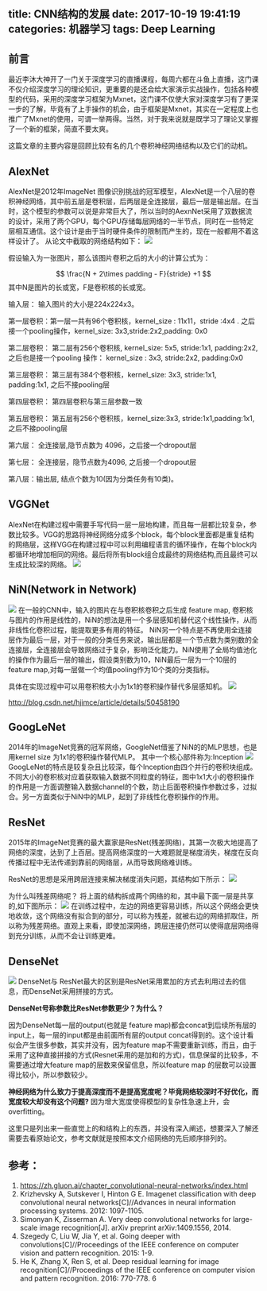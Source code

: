 title: CNN结构的发展
date: 2017-10-19 19:41:19
categories: 机器学习
tags: Deep Learning
---


## 前言
最近李沐大神开了一门关于深度学习的直播课程，每周六都在斗鱼上直播，这门课不仅介绍深度学习的理论知识，更重要的是还会给大家演示实战操作，包括各种模型的代码，采用的深度学习框架为Mxnet，这门课不仅使大家对深度学习有了更深一步的了解，毕竟有了上手操作的机会，由于框架是Mxnet，其实在一定程度上也推广了Mxnet的使用，可谓一举两得。当然，对于我来说就是既学习了理论又掌握了一个新的框架，简直不要太爽。

这篇文章的主要内容是回顾比较有名的几个卷积神经网络结构以及它们的动机。

## AlexNet
AlexNet是2012年ImageNet 图像识别挑战的冠军模型，AlexNet是一个八层的卷积神经网络，其中前五层是卷积层，后两层是全连接层，最后一层是输出层。在当时，这个模型的参数可以说是非常巨大了，所以当时的AexnNet采用了双数据流的设计，采用了两个GPU，每个GPU存储每层网络的一半节点，同时在一些特定层相互通信。这个设计是由于当时硬件条件的限制而产生的，现在一般都用不着这样设计了。
从论文中截取的网络结构如下：
![](http://7xiegr.com1.z0.glb.clouddn.com/Alexnet.PNG)

假设输入为一张图片，那么该图片卷积之后的大小的计算公式为：

$$ 
\frac{N + 2\times padding - F}{stride} +1
$$
其中N是图片的长或宽，F是卷积核的长或宽。

输入层： 输入图片的大小是224x224x3。

第一层卷积：第一层一共有96个卷积核，kernel_size : 11x11，stride :4x4 . 之后接一个pooling操作，kernel_size: 3x3,stride:2x2,padding: 0x0

第二层卷积： 第二层有256个卷积核, kernel_size: 5x5, stride:1x1, padding:2x2, 之后也是接一个pooling 操作： kernel_size : 3x3, stride:2x2, padding:0x0

第三层卷积： 第三层有384个卷积核，kernel_size: 3x3, stride:1x1, padding:1x1, 之后不接pooling层

第四层卷积： 第四层卷积与第三层参数一致

第五层卷积： 第五层有256个卷积核，kernel_size:3x3, stride:1x1,padding:1x1, 之后不接pooling层

第六层： 全连接层,隐节点数为 4096，之后接一个dropout层

第七层： 全连接层，隐节点数为4096, 之后接一个dropout层

第八层：输出层, 结点个数为10(因为分类任务有10类)。




## VGGNet
AlexNet在构建过程中需要手写代码一层一层地构建，而且每一层都比较复杂，参数比较多。VGG的思路将神经网络分成多个block，每个block里面都是重复结构的网络层，这样VGG在构建过程中可以利用编程语言的循环操作，在每个block内都循环地增加相同的网络。最后将所有block组合成最终的网络结构,而且最终可以生成比较深的网络。
![](http://7xiegr.com1.z0.glb.clouddn.com/vggnet.PNG)

## NiN(Network in Network)
![](http://7xiegr.com1.z0.glb.clouddn.com/NiN_compare.PNG)
在一般的CNN中，输入的图片在与卷积核卷积之后生成 feature map, 卷积核与图片的作用是线性的，NiN的想法是用一个多层感知机替代这个线性操作，从而非线性化卷积过程，能提取更多有用的特征。
NiN另一个特点是不再使用全连接层作为最后一层，对于一般的分类任务来说，输出层都是一个节点数为类别数的全连接层，全连接层会导致网络过于复杂，影响泛化能力。NiN使用了全局均值池化的操作作为最后一层的输出，假设类别数为10，NiN最后一层为一个10层的 feature map,对每一层做一个均值pooling作为10个类的分类指标。

具体在实现过程中可以用卷积核大小为1x1的卷积操作替代多层感知机。
![](http://7xiegr.com1.z0.glb.clouddn.com/mlpconv.PNG)

http://blog.csdn.net/hjimce/article/details/50458190
## GoogLeNet
2014年的ImageNet竞赛的冠军网络，GoogleNet借鉴了NiN的的MLP思想，也是用kernel size 为1x1的卷积操作替代MLP。
其中一个核心部件称为:Inception
![](http://7xiegr.com1.z0.glb.clouddn.com/inception.PNG)
GoogLeNet的特点是较复杂且比较深，每个Inception由四个并行的卷积块组成。不同大小的卷积核对应着获取输入数据不同粒度的特征，图中1x1大小的卷积操作的作用是一方面调整输入数据channel的个数，防止后面卷积操作参数过多，过拟合。另一方面类似于NiN中的MLP，起到了非线性化卷积操作的作用。


## ResNet
2015年的ImageNet竞赛的最大赢家是ResNet(残差网络)，其第一次极大地提高了网络的深度，达到了上百层。提高网络深度的一大难题就是梯度消失，梯度在反向传播过程中无法传递到靠前的网络层，从而导致网络难训练。

ResNet的思想是采用跨层连接来解决梯度消失问题，其结构如下所示：
![](http://7xiegr.com1.z0.glb.clouddn.com/res_%E8%B7%A8%E5%B1%82%E8%BF%9E%E6%8E%A5.PNG)


为什么叫残差网络呢？
将上面的结构拆成两个网络的和，其中最下面一层是共享的,如下图所示：
![](http://7xiegr.com1.z0.glb.clouddn.com/resnet_%E5%B1%95%E5%BC%80.PNG)
在训练过程中，左边的网络更容易训练，所以这个网络会更快地收敛，这个网络没有拟合到的部分，可以称为残差，就被右边的网络抓取住，所以称为残差网络。直观上来看，即使加深网络，跨层连接仍然可以使得底层网络得到充分训练，从而不会让训练更难。


## DenseNet

![](http://7xiegr.com1.z0.glb.clouddn.com/dense_net.PNG)
DenseNet与 ResNet最大的区别是ResNet采用累加的方式去利用过去的信息，而DenseNet采用拼接的方式。

**DenseNet号称参数比ResNet参数更少？为什么？**

因为DenseNet每一层的output(也就是 feature map)都会concat到后续所有层的input上，每一层的input都是由前面所有层的output concat得到的。这个设计看似会产生很多参数，其实并没有，因为feature map不需要重新训练，而且，由于采用了这种直接拼接的方式(Resnet采用的是加和的方式)，信息保留的比较多，不需要通过增大feature map的层数来保留信息，所以feature map 的层数可以设置得比较小，所以参数较少。





**神经网络为什么致力于提高深度而不是提高宽度呢？毕竟网络较深时不好优化，而宽度较大却没有这个问题?**
因为增大宽度使得模型的复杂性急速上升，会overfitting。

这里只是列出来一些直觉上的和结构上的东西，并没有深入阐述，想要深入了解还需要去看原始论文，参考文献就是按照本文介绍网络的先后顺序排列的。
## **参考**：
1. https://zh.gluon.ai/chapter_convolutional-neural-networks/index.html
2. Krizhevsky A, Sutskever I, Hinton G E. Imagenet classification with deep convolutional neural networks[C]//Advances in neural information processing systems. 2012: 1097-1105.
3. Simonyan K, Zisserman A. Very deep convolutional networks for large-scale image recognition[J]. arXiv preprint arXiv:1409.1556, 2014.
4. Szegedy C, Liu W, Jia Y, et al. Going deeper with convolutions[C]//Proceedings of the IEEE conference on computer vision and pattern recognition. 2015: 1-9.
5. He K, Zhang X, Ren S, et al. Deep residual learning for image recognition[C]//Proceedings of the IEEE conference on computer vision and pattern recognition. 2016: 770-778.
6